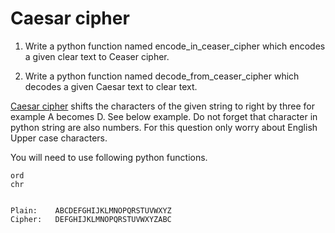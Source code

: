 # Caesar cipher


1. Write a python function named encode_in_ceaser_cipher which encodes a given clear text to Ceaser cipher.


2. Write a python function named decode_from_ceaser_cipher which decodes a given Caesar  text to clear text.



[Caesar cipher](https://en.wikipedia.org/wiki/Caesar_cipher) shifts the characters of the given string to right by three for example A becomes D.
See below example.
Do not forget that character in python string are also numbers.
For this question only worry about English Upper case characters.

You will need to use following python functions.

	ord
	chr


	Plain:    ABCDEFGHIJKLMNOPQRSTUVWXYZ
	Cipher:   DEFGHIJKLMNOPQRSTUVWXYZABC
